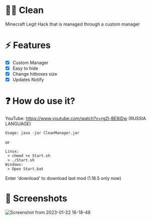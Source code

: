 # 👨‍💻 Clean
Minecraft Legit Hack that is managed through a custom manager

# ⚡ Features
- [x] Custom Manager
- [x] Easy to hide
- [x] Change hitboxes size
- [x] Updates Notify

# ❓ How do use it?
YouTube: https://www.youtube.com/watch?v=rg2l-BE8iDw (RUSSIA LANGUAGE)
```
Usage: java -jar CleanManager.jar
``` 
or
```
Linux:
 > chmod +x Start.sh
 > ./Start.sh
Windows:
 > Open Start.bat
``` 
Enter 'download' to download last mod (1.16.5 only now)

# 📱 Screenshots
![Screenshot from 2023-01-22 16-18-48](https://user-images.githubusercontent.com/100863585/213917952-7655b63c-2457-48f1-be4a-0df5ce487f58.png)
